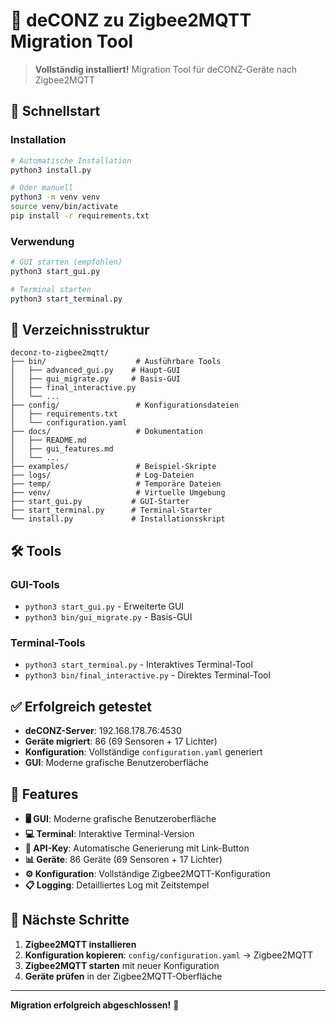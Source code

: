 # 🚀 deCONZ zu Zigbee2MQTT Migration Tool

> **Vollständig installiert!** Migration Tool für deCONZ-Geräte nach Zigbee2MQTT

## 🚀 Schnellstart

### Installation
```bash
# Automatische Installation
python3 install.py

# Oder manuell
python3 -m venv venv
source venv/bin/activate
pip install -r requirements.txt
```

### Verwendung
```bash
# GUI starten (empfohlen)
python3 start_gui.py

# Terminal starten
python3 start_terminal.py
```

## 📁 Verzeichnisstruktur

```
deconz-to-zigbee2mqtt/
├── bin/                    # Ausführbare Tools
│   ├── advanced_gui.py    # Haupt-GUI
│   ├── gui_migrate.py     # Basis-GUI
│   ├── final_interactive.py
│   └── ...
├── config/                 # Konfigurationsdateien
│   ├── requirements.txt
│   └── configuration.yaml
├── docs/                   # Dokumentation
│   ├── README.md
│   ├── gui_features.md
│   └── ...
├── examples/               # Beispiel-Skripte
├── logs/                   # Log-Dateien
├── temp/                   # Temporäre Dateien
├── venv/                   # Virtuelle Umgebung
├── start_gui.py           # GUI-Starter
├── start_terminal.py      # Terminal-Starter
└── install.py             # Installationsskript
```

## 🛠️ Tools

### GUI-Tools
- `python3 start_gui.py` - Erweiterte GUI
- `python3 bin/gui_migrate.py` - Basis-GUI

### Terminal-Tools
- `python3 start_terminal.py` - Interaktives Terminal-Tool
- `python3 bin/final_interactive.py` - Direktes Terminal-Tool

## ✅ Erfolgreich getestet

- **deCONZ-Server**: 192.168.178.76:4530
- **Geräte migriert**: 86 (69 Sensoren + 17 Lichter)
- **Konfiguration**: Vollständige `configuration.yaml` generiert
- **GUI**: Moderne grafische Benutzeroberfläche

## 🎯 Features

- **🖥️ GUI**: Moderne grafische Benutzeroberfläche
- **💻 Terminal**: Interaktive Terminal-Version
- **🔑 API-Key**: Automatische Generierung mit Link-Button
- **📊 Geräte**: 86 Geräte (69 Sensoren + 17 Lichter)
- **⚙️ Konfiguration**: Vollständige Zigbee2MQTT-Konfiguration
- **📋 Logging**: Detailliertes Log mit Zeitstempel

## 🚀 Nächste Schritte

1. **Zigbee2MQTT installieren**
2. **Konfiguration kopieren**: `config/configuration.yaml` → Zigbee2MQTT
3. **Zigbee2MQTT starten** mit neuer Konfiguration
4. **Geräte prüfen** in der Zigbee2MQTT-Oberfläche

---

**Migration erfolgreich abgeschlossen!** 🎉
